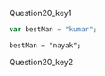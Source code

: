 Question20_key1


```javascript
var bestMan = "kumar";
```

```solution
bestMan = "nayak";
```

Question20_key2
